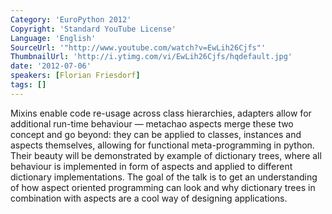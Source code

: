 ```yaml
---
Category: 'EuroPython 2012'
Copyright: 'Standard YouTube License'
Language: 'English'
SourceUrl: '"http://www.youtube.com/watch?v=EwLih26Cjfs"'
ThumbnailUrl: 'http://i.ytimg.com/vi/EwLih26Cjfs/hqdefault.jpg'
date: '2012-07-06'
speakers: [Florian Friesdorf]
tags: []
---
```

Mixins enable code re-usage across class hierarchies, adapters allow for
additional run-time behaviour — metachao aspects merge these two concept and
go beyond: they can be applied to classes, instances and aspects themselves,
allowing for functional meta-programming in python. Their beauty will be
demonstrated by example of dictionary trees, where all behaviour is
implemented in form of aspects and applied to different dictionary
implementations. The goal of the talk is to get an understanding of how aspect
oriented programming can look and why dictionary trees in combination with
aspects are a cool way of designing applications.

